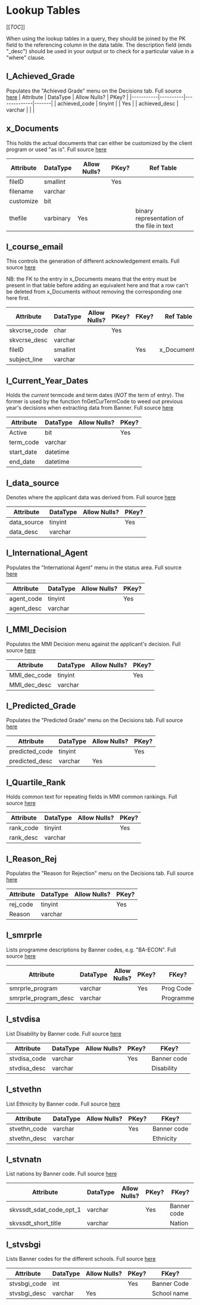 # Lookup Tables

[[_TOC_]]

When using the lookup tables in a query, they should be joined by the PK field to the referencing column in the data table. The description field (ends "_desc") should be used in your output or to check for a particular value in a "where" clause.

## l_Achieved_Grade

Populates the "Achieved Grade" menu on the Decisions tab. Full source [here](https://universityofleeds.visualstudio.com/FAD/FAD%20Team/_git/FAD-SSDT?path=%2FFAD%2Fdbo%2FTables%2Fl_Achieved_Grade.sql&version=GBmaster)
| Attribute | DataType | Allow Nulls? | PKey? |
|-----------|----------|--------------|-------|
| achieved_code	| tinyint	|  | Yes |
| achieved_desc	| varchar	| |  |

## x_Documents

This holds the actual documents that can either be customized by the client program or used "as is". Full source [here](https://universityofleeds.visualstudio.com/FAD/FAD%20Team/_git/FAD-SSDT?path=%2FFAD%2Fdbo%2FTables%2Fx_Documents.sql&version=GBmaster)

| Attribute | DataType | Allow Nulls? | PKey? | Ref Table |
|-----------|----------|--------------|-------|-------|
| fileID	| smallint	| 	| Yes	| 	|
| filename	| varchar	| 	| 	| 	|
| customize	| bit	| 	| 	| 	|
| thefile	| varbinary	| Yes	| 	| binary representation of<br /> the file in text	|

## l_course_email

This controls the generation of different acknowledgement emails. Full source [here](https://universityofleeds.visualstudio.com/FAD/FAD%20Team/_git/FAD-SSDT?path=%2FFAD%2Fdbo%2FTables%l_course_email.sql&version=GBmaster)

NB: the FK to the entry in x_Documents means that the entry must be present in that table before adding an equivalent here and that a row can't be deleted from x_Documents without 
removing the corresponding one here first.

| Attribute | DataType | Allow Nulls? | PKey? | FKey? | Ref Table |
|-----------|----------|--------------|-------|-------|-------|
| skvcrse_code	| char	| 	| Yes	| 	|  |
| skvcrse_desc	| varchar	| 	| 	| 	|  |
| fileID	| smallint	| 	| 	| Yes	| x_Documents |
| subject_line	| varchar	| 	| 	| 	|  |


## l_Current_Year_Dates

Holds the *current* termcode and term dates (*NOT* the term of entry). The former is used by the function fnGetCurTermCode to weed out previous year's decisions when extracting data from Banner. Full source [here](https://universityofleeds.visualstudio.com/FAD/FAD%20Team/_git/FAD-SSDT?path=%2FFAD%2Fdbo%2FTables%2Fl_Current_Year_Dates.sql&version=GBmaster)

| Attribute | DataType | Allow Nulls? | PKey? |
|-----------|----------|--------------|-------|
| Active	| bit	| 	| Yes	| 	|
| term_code	| varchar	| 	| 	| 	|
| start_date	| datetime	| 	| 	| 	|
| end_date	| datetime	| 	| 	| 	|

## l_data_source

Denotes where the applicant data was derived from. Full source [here](https://universityofleeds.visualstudio.com/FAD/FAD%20Team/_git/FAD-SSDT?path=%2FFAD%2Fdbo%2FTables%2Fl_data_source.sql&version=GBmaster)

| Attribute | DataType | Allow Nulls? | PKey? |
|-----------|----------|--------------|-------|
| data_source	| tinyint	| 	| Yes	| 	|
| data_desc	| varchar	| 	| 	| 	|

## l_International_Agent

Populates the "International Agent" menu in the status area. Full source [here](https://universityofleeds.visualstudio.com/FAD/FAD%20Team/_git/FAD-SSDT?path=%2FFAD%2Fdbo%2FTables%2Fl_International_Agent.sql&version=GBmaster)


| Attribute | DataType | Allow Nulls? | PKey? |
|-----------|----------|--------------|-------|
| agent_code	| tinyint	|  | Yes |  |
| agent_desc	| varchar	|  |  |  |

## l_MMI_Decision

Populates the MMI Decision menu against the applicant's decision. Full source [here](https://universityofleeds.visualstudio.com/FAD/FAD%20Team/_git/FAD-SSDT?path=%2FFAD%2Fdbo%2FTables%2Fl_MMI_Decision.sql&version=GBmaster)


| Attribute | DataType | Allow Nulls? | PKey? |
|-----------|----------|--------------|-------|
| MMI_dec_code	| tinyint	| 	| Yes	|
| MMI_dec_desc	| varchar	| 	| 	| 

## l_Predicted_Grade

Populates the "Predicted Grade" menu on the Decisions tab. Full source [here](https://universityofleeds.visualstudio.com/FAD/FAD%20Team/_git/FAD-SSDT?path=%2FFAD%2Fdbo%2FTables%2Fl_Predicted_Grade.sql&version=GBmaster)


| Attribute | DataType | Allow Nulls? | PKey? |
|-----------|----------|--------------|-------|
| predicted_code	| tinyint	|  | Yes |  |
| predicted_desc	| varchar	| Yes |  |  |


## l_Quartile_Rank

Holds common text for repeating fields in MMI common rankings. Full source [here](https://universityofleeds.visualstudio.com/FAD/FAD%20Team/_git/FAD-SSDT?path=%2FFAD%2Fdbo%2FTables%2Fl_Quartile_Rank.sql&version=GBmaster)


| Attribute | DataType | Allow Nulls? | PKey? |
|-----------|----------|--------------|-------|
| rank_code	| tinyint	| 	| Yes	|
| rank_desc	| varchar	| 	| 	|

## l_Reason_Rej

Populates the "Reason for Rejection" menu on the Decisions tab. Full source [here](https://universityofleeds.visualstudio.com/FAD/FAD%20Team/_git/FAD-SSDT?path=%2FFAD%2Fdbo%2FTables%2Fl_Reason_Rej.sql&version=GBmaster)


| Attribute | DataType | Allow Nulls? | PKey? |
|-----------|----------|--------------|-------|
| rej_code	| tinyint	|  | Yes |  |
| Reason	| varchar	| |  |  |

## l_smrprle

Lists programme descriptions by Banner codes, e.g. "BA-ECON". Full source [here](https://universityofleeds.visualstudio.com/FAD/FAD%20Team/_git/FAD-SSDT?path=%2FFAD%2Fdbo%2FTables%2Fl_smrprle.sql&version=GBmaster)

| Attribute | DataType | Allow Nulls? | PKey? | FKey? | 
|-----------|----------|--------------|-------|-------|
| smrprle_program	| varchar	|  | Yes | Prog Code |
| smrprle_program_desc	| varchar	|  |  | Programme |

## l_stvdisa

List Disability by Banner code. Full source [here](https://universityofleeds.visualstudio.com/FAD/FAD%20Team/_git/FAD-SSDT?path=%2FFAD%2Fdbo%2FTables%2Fl_stvdisa.sql&version=GBmaster)

| Attribute | DataType | Allow Nulls? | PKey? | FKey? | 
|-----------|----------|--------------|-------|-------|
| stvdisa_code| varchar	|  | Yes | Banner code |
| stvdisa_desc| varchar	|  |  | Disability |

## l_stvethn

List Ethnicity by Banner code. Full source [here](https://universityofleeds.visualstudio.com/FAD/FAD%20Team/_git/FAD-SSDT?path=%2FFAD%2Fdbo%2FTables%2Fl_stvethn.sql&version=GBmaster)

| Attribute | DataType | Allow Nulls? | PKey? | FKey? | 
|-----------|----------|--------------|-------|-------|
| stvethn_code| varchar	|  | Yes | Banner code |
| stvethn_desc| varchar	|  |  | Ethnicity|

## l_stvnatn

List nations by Banner code. Full source [here](https://universityofleeds.visualstudio.com/FAD/FAD%20Team/_git/FAD-SSDT?path=%2FFAD%2Fdbo%2FTables%2Fl_stvnatn.sql&version=GBmaster)

| Attribute | DataType | Allow Nulls? | PKey? | FKey? | 
|-----------|----------|--------------|-------|-------|
| skvssdt_sdat_code_opt_1	| varchar	|  | Yes | Banner code |
| skvssdt_short_title	| varchar	|  |  | Nation |

## l_stvsbgi

Lists Banner codes for the different schools. Full source [here](https://universityofleeds.visualstudio.com/FAD/FAD%20Team/_git/FAD-SSDT?path=%2FFAD%2Fdbo%2FTables%2Fl_stvsbgi.sql&version=GBmaster)

| Attribute | DataType | Allow Nulls? | PKey? | FKey? | 
|-----------|----------|--------------|-------|-------|
| stvsbgi_code	| int	|  | Yes | Banner Code |
| stvsbgi_desc	| varchar	| Yes |  | School name |
